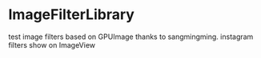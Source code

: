# ImageFilterLibrary
test image filters based on GPUImage
thanks to sangmingming.
instagram filters show on ImageView
